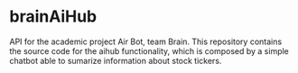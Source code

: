 # brainAiHub
API for the academic project Air Bot, team Brain. This repository contains the source code for the aihub functionality, which is composed by a simple chatbot able to sumarize information about stock tickers.
